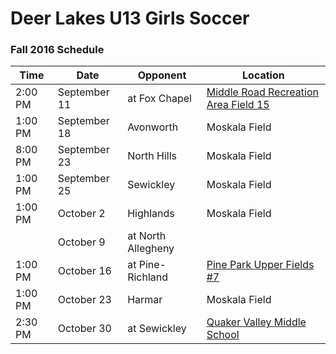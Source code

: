 Deer Lakes U13 Girls Soccer 
===========================

### Fall 2016 Schedule

| Time     | Date          | Opponent           | Location                                                                 |
| -------- | ------------- | ------------------ | ------------------------------------------------------------------------ |
|  2:00 PM | September 11  | at Fox Chapel      | [Middle Road Recreation Area Field 15](https://goo.gl/maps/okjgM9gHEno)  |
|  1:00 PM | September 18  | Avonworth          | Moskala Field                                                            |
|  8:00 PM | September 23  | North Hills        | Moskala Field                                                            |
|  1:00 PM | September 25  | Sewickley          | Moskala Field                                                            |
|  1:00 PM | October 2     | Highlands          | Moskala Field                                                            |
|          | October 9     | at North Allegheny |                                                                          |
|  1:00 PM | October 16    | at Pine-Richland   | [Pine Park Upper Fields #7](https://goo.gl/maps/EPejp5yTw7M2)            |
|  1:00 PM | October 23    | Harmar             | Moskala Field                                                            |
|  2:30 PM | October 30    | at Sewickley       | [Quaker Valley Middle School](https://goo.gl/maps/NgywRmt55Pv)           |
